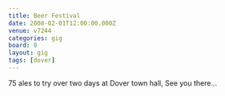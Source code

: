 ```yaml
---
title: Beer Festival
date: 2008-02-01T12:00:00.000Z
venue: v7244
categories: gig
board: 8
layout: gig
tags: [dover]
---
```

75 ales to try over two days at Dover town hall, See you there...